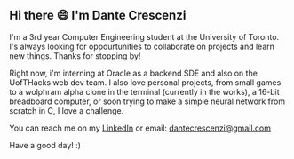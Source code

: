 ## Hi there 😄 I'm Dante Crescenzi

I'm a 3rd year Computer Engineering student at the University of Toronto.  I's always looking for oppourtunities to collaborate on projects and learn new things. Thanks for stopping by!

Right now, i'm interning at Oracle as a backend SDE and also on the UofTHacks web dev team.  I also love personal projects, from small games to a wolphram alpha clone in the terminal (currently in the works), a 16-bit breadboard computer, or soon trying to make a simple neural network from scratch in C, I love a challenge.

You can reach me on my [LinkedIn](https://www.linkedin.com/in/dante-crescenzi/) or email: dantecrescenzi@gmail.com

Have a good day! :)
<!--
**dcrescenzi/dcrescenzi** is a ✨ _special_ ✨ repository because its `README.md` (this file) appears on your GitHub profile.

Here are some ideas to get you started:

- 🔭 I’m currently working on ...
- 🌱 I’m currently learning ...
- 👯 I’m looking to collaborate on ...
- 🤔 I’m looking for help with ...
- 💬 Ask me about ...
- 📫 How to reach me: ...
- 😄 Pronouns: ...
- ⚡ Fun fact: ...
-->
